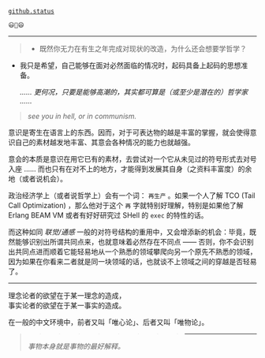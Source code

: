[`github.status`](https://githubstatus.com/)

~~~~ postscript
😃🤔😄
~~~~

----



> - 既然你无力在有生之年完成对现状的改造，为什么还会想要学哲学？

- 我只是希望，自己能够在面对必然面临的情况时，起码具备上起码的思想准备。
  
  *…… 更何况，只要是能够高潮的，其实都可算是（或至少是潜在的）哲学家 ……*
  

> *see you in hell, or in communism.*


意识是寄生在语言上的东西。因而，对于可表达物的越是丰富的掌握，就会使得意识自己的素材越发地丰富、其意会各种情况的能力也就越强。

意会的本质是意识在用它已有的素材，去尝试对一个它从未见过的符号形式去对号入座 …… 而也只有在对不上的地方，才能得到发展其自身（之资料丰富度）的余地（或者说机会）。

政治经济学上（或者说哲学上）会有一个词： `再生产` 。如果一个人了解 TCO (Tail Call Optimization) ，那么他对于这个 `再` 字就特别好理解，特别是如果他了解 Erlang BEAM VM 或者有好好研究过 SHell 的 `exec` 的特性的话。

而这种如同 *联觉/通感* 一般的对符号结构的重用中，又会增添新的机会：毕竟，既然能够识别出所谓共同点来，也就意味着必然存在不同点 —— 否则，你不会识别出共同点进而顺着它能轻易地从一个熟悉的领域攀爬向另一个原先不熟悉的领域，因为如果在你看来二者就是同一块领域的话，也就谈不上领域之间的穿越是否轻易了。

------

理念论者的欲望在于某一理念的造成，  
事实论者的欲望在于某一事实的造成。

在一般的中文环境中，前者又叫「唯心论」、后者又叫「唯物论」。

> > > > > > > > > ------
> 
> *事物本身就是事物的最好解释。*
> 
